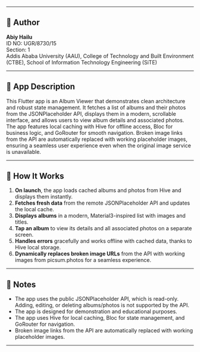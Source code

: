 
---

## 👤 Author

**Abiy Hailu**  
ID NO: UGR/8730/15  
Section: 1  
Addis Ababa University (AAU), College of Technology and Built Environment (CTBE), School of Information Technology Engineering (SiTE)

---

## 📱 App Description

This Flutter app is an Album Viewer that demonstrates clean architecture and robust state management. It fetches a list of albums and their photos from the JSONPlaceholder API, displays them in a modern, scrollable interface, and allows users to view album details and associated photos. The app features local caching with Hive for offline access, Bloc for business logic, and GoRouter for smooth navigation. Broken image links from the API are automatically replaced with working placeholder images, ensuring a seamless user experience even when the original image service is unavailable.

---

## 🚀 How It Works

1. **On launch**, the app loads cached albums and photos from Hive and displays them instantly.
2. **Fetches fresh data** from the remote JSONPlaceholder API and updates the local cache.
3. **Displays albums** in a modern, Material3-inspired list with images and titles.
4. **Tap an album** to view its details and all associated photos on a separate screen.
5. **Handles errors** gracefully and works offline with cached data, thanks to Hive local storage.
6. **Dynamically replaces broken image URLs** from the API with working images from picsum.photos for a seamless experience.

---

## 📝 Notes

- The app uses the public JSONPlaceholder API, which is read-only.  
  Adding, editing, or deleting albums/photos is not supported by the API.
- The app is designed for demonstration and educational purposes.
- The app uses Hive for local caching, Bloc for state management, and GoRouter for navigation.
- Broken image links from the API are automatically replaced with working placeholder images.

---
